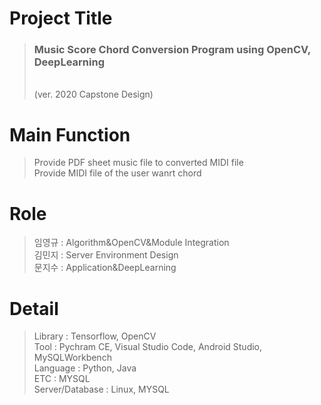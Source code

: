 # Project Title
> <h3>Music Score Chord Conversion Program using OpenCV, DeepLearning</h3> <br>
> (ver. 2020 Capstone Design)
# Main Function
> Provide PDF sheet music file to converted MIDI file <br>
> Provide MIDI file of the user wanrt chord <br>
# Role
> 임영규 : Algorithm&OpenCV&Module Integration <br>
> 김민지 : Server Environment Design <br>
> 문지수 : Application&DeepLearning <br>
# Detail
> Library : Tensorflow, OpenCV   
> Tool : Pychram CE, Visual Studio Code, Android Studio, MySQLWorkbench   
> Language : Python, Java   
> ETC : MYSQL   
> Server/Database : Linux, MYSQL   

